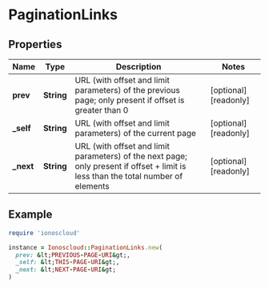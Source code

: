 # PaginationLinks

## Properties

| Name | Type | Description | Notes |
| ---- | ---- | ----------- | ----- |
| **prev** | **String** | URL (with offset and limit parameters) of the previous page; only present if offset is greater than 0 | [optional][readonly] |
| **_self** | **String** | URL (with offset and limit parameters) of the current page | [optional][readonly] |
| **_next** | **String** | URL (with offset and limit parameters) of the next page; only present if offset + limit is less than the total number of elements | [optional][readonly] |

## Example

```ruby
require 'ionoscloud'

instance = Ionoscloud::PaginationLinks.new(
  prev: &lt;PREVIOUS-PAGE-URI&gt;,
  _self: &lt;THIS-PAGE-URI&gt;,
  _next: &lt;NEXT-PAGE-URI&gt;
)
```

